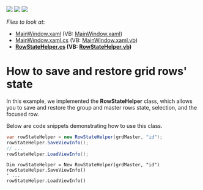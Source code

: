 <!-- default badges list -->
![](https://img.shields.io/endpoint?url=https://codecentral.devexpress.com/api/v1/VersionRange/128652144/21.1.5%2B)
[![](https://img.shields.io/badge/Open_in_DevExpress_Support_Center-FF7200?style=flat-square&logo=DevExpress&logoColor=white)](https://supportcenter.devexpress.com/ticket/details/E4222)
[![](https://img.shields.io/badge/📖_How_to_use_DevExpress_Examples-e9f6fc?style=flat-square)](https://docs.devexpress.com/GeneralInformation/403183)
<!-- default badges end -->
<!-- default file list -->
*Files to look at*:

* [MainWindow.xaml](./CS/SaveWpfGridState/MainWindow.xaml) (VB: [MainWindow.xaml](./VB/SaveWpfGridState/MainWindow.xaml))
* [MainWindow.xaml.cs](./CS/SaveWpfGridState/MainWindow.xaml.cs) (VB: [MainWindow.xaml.vb](./VB/SaveWpfGridState/MainWindow.xaml.vb))
* **[RowStateHelper.cs](./CS/SaveWpfGridState/RowStateHelper.cs) (VB: [RowStateHelper.vb](./VB/SaveWpfGridState/RowStateHelper.vb))**
<!-- default file list end -->
# How to save and restore grid rows' state

<p>In this example, we implemented the <b>RowStateHelper</b> class, which allows you to save and restore the group and master rows state, selection, and the focused row.</p>

<p>Below are code snippets demonstrating how to use this class.</p>

```CS
var rowStateHelper = new RowStateHelper(grdMaster, "id");
rowStateHelper.SaveViewInfo();
// ...
rowStateHelper.LoadViewInfo();
```
```VB
Dim rowStateHelper = New RowStateHelper(grdMaster, "id")
rowStateHelper.SaveViewInfo()
' ...
rowStateHelper.LoadViewInfo()
```
